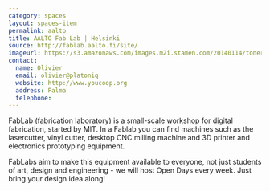 ```yaml
---
category: spaces
layout: spaces-item
permalink: aalto
title: AALTO Fab Lab | Helsinki
source: http://fablab.aalto.fi/site/
imageurl: https://s3.amazonaws.com/images.m2i.stamen.com/20140114/toner_oYYVmhVQ8WI.png
contact:
  name: Olivier
  email: olivier@platoniq
  website: http://www.youcoop.org
  address: Palma
  telephone:
---
```


FabLab (fabrication laboratory) is a small-scale workshop for digital fabrication, started by MIT. In a Fablab you can find machines such as the lasercutter, vinyl cutter, desktop CNC milling machine and 3D printer and electronics prototyping equipment.

FabLabs aim to make this equipment available to everyone, not just students of art, design and engineering - we will host Open Days every week. Just bring your design idea along!